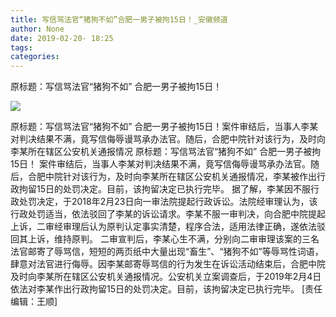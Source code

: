 ```yaml
---
title: 写信骂法官“猪狗不如”合肥一男子被拘15日！_安徽频道
author: None
date: 2019-02-20- 18:25
tags: 
categories: 
---
```

原标题：写信骂法官“猪狗不如” 合肥一男子被拘15日！
<!-- more -->
                
<img align="center" border="0" src="http://p2.ifengimg.com/a/2016/0810/204c433878d5cf9size1_w16_h16.png" />
                
            
原标题：写信骂法官“猪狗不如” 合肥一男子被拘15日！案件审结后，当事人李某对判决结果不满，竟写信侮辱谩骂承办法官。随后，合肥中院针对该行为，及时向李某所在辖区公安机关通报情况
原标题：写信骂法官“猪狗不如” 合肥一男子被拘15日！
案件审结后，当事人李某对判决结果不满，竟写信侮辱谩骂承办法官。随后，合肥中院针对该行为，及时向李某所在辖区公安机关通报情况，李某被作出行政拘留15日的处罚决定。目前，该拘留决定已执行完毕。
据了解，李某因不服行政处罚决定，于2018年2月23日向一审法院提起行政诉讼。法院经审理认为，该行政处罚适当，依法驳回了李某的诉讼请求。李某不服一审判决，向合肥中院提起上诉，二审经审理后认为原判认定事实清楚，程序合法，适用法律正确，遂依法驳回其上诉，维持原判。
二审宣判后，李某心生不满，分别向二审审理该案的三名法官邮寄了辱骂信，短短的两页纸中大量出现“畜生”、“猪狗不如”等辱骂性词语，肆意对法官进行侮辱。因李某邮寄辱骂信的行为发生在诉讼活动结束后，合肥中院及时向李某所在辖区公安机关通报情况。公安机关立案调查后，于2019年2月4日依法对李某作出行政拘留15日的处罚决定。目前，该拘留决定已执行完毕。
[责任编辑：王顺]
            

